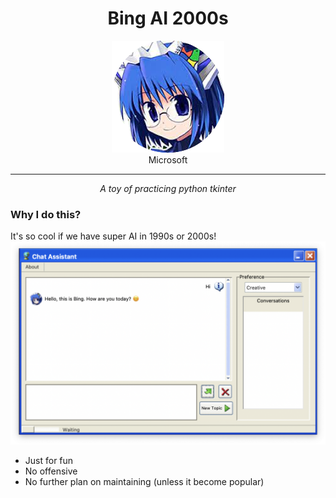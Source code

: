 <h1 align="center">Bing AI 2000s</h1>

<div align="center">
<img src="resources/bot.png"/>
<figcaption>Microsoft</figcaption>
<hr>

*A toy of practicing python tkinter*
</div>

### Why I do this?

It's so cool if we have super AI in 1990s or 2000s!
![show](doc/showcase.png)


- Just for fun
- No offensive
- No further plan on maintaining (unless it become popular)